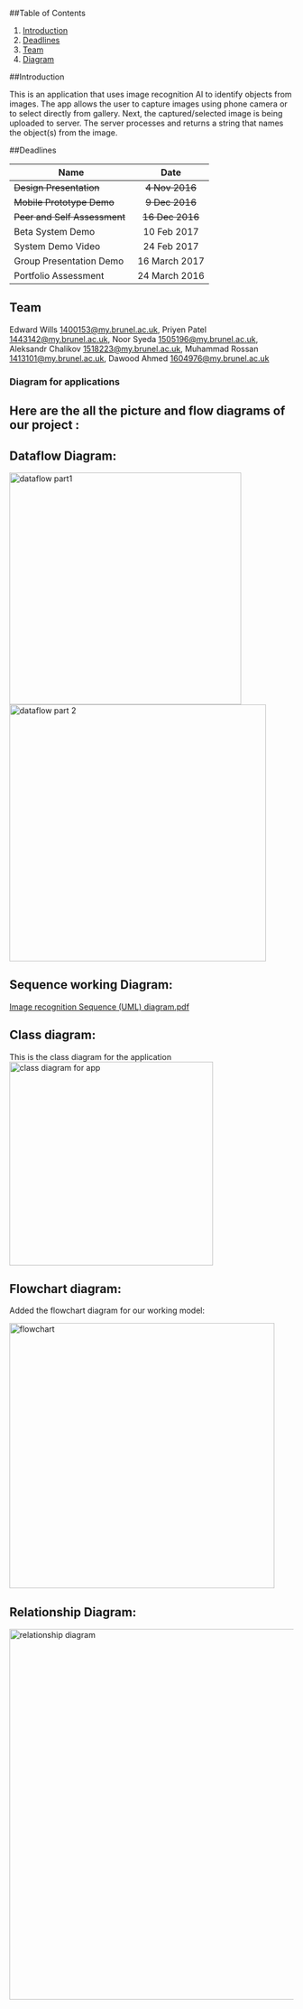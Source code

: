 ##Table of Contents
1. [Introduction](#introduction)
2. [Deadlines](#deadlines)
3. [Team](#team)
4. [Diagram](#diagrams)


##Introduction

This is an application that uses image recognition AI to identify objects from images. The app allows the user to capture images using phone camera or to select directly from gallery. Next, the captured/selected image is being uploaded to server. The server processes and returns a string that names the object(s) from the image. 

##Deadlines

| Name          | Date          |
| ------------- |:-------------:| 
| ~~Design Presentation~~     | ~~4 Nov 2016~~ | 
|~~Mobile Prototype Demo~~   | ~~9 Dec 2016~~  |  
| ~~Peer and Self Assessment~~ | ~~16 Dec 2016~~   | 
| Beta System Demo     | 10 Feb 2017 | 
| System Demo Video    | 24 Feb 2017 | 
| Group Presentation Demo   | 16 March 2017 | 
| Portfolio Assessment| 24 March 2016 | 



## Team

Edward Wills <1400153@my.brunel.ac.uk>,
Priyen Patel <1443142@my.brunel.ac.uk>,
Noor Syeda <1505196@my.brunel.ac.uk>,
Aleksandr Chalikov <1518223@my.brunel.ac.uk>,
Muhammad Rossan <1413101@my.brunel.ac.uk>,
Dawood Ahmed <1604976@my.brunel.ac.uk>

 ### Diagram for applications
  
  
  
  
##  Here are the all the picture and flow diagrams of our project :




## Dataflow Diagram:

<img width="411" alt="dataflow part1" src="https://cloud.githubusercontent.com/assets/19575389/22185299/ef032198-e0da-11e6-8ebe-4aa3f58dcbac.PNG">

<img width="455" alt="dataflow part 2" src="https://cloud.githubusercontent.com/assets/19575389/22185300/f32d8c0e-e0da-11e6-9b07-00771031f1e1.PNG">







## Sequence working Diagram:

[Image recognition  Sequence (UML) diagram.pdf](https://github.com/Chalikov/group26/files/722203/Image.recognition.Sequence.UML.diagram.pdf)


## Class diagram:

This is the class diagram for the application
<img width="361" alt="class diagram for app" src="https://cloud.githubusercontent.com/assets/19575389/22272082/0baec390-e290-11e6-9095-a406f59127fe.PNG">








## Flowchart diagram:

Added the flowchart diagram for our working model:

<img width="470" alt="flowchart" src="https://cloud.githubusercontent.com/assets/19575389/22351090/47ffcba8-e40e-11e6-9b30-03b094ac7b11.PNG">



## Relationship Diagram:

<img width="657" alt="relationship diagram" src="https://cloud.githubusercontent.com/assets/19575389/22848936/2662d07e-eff0-11e6-8eff-e75901e97753.PNG">




